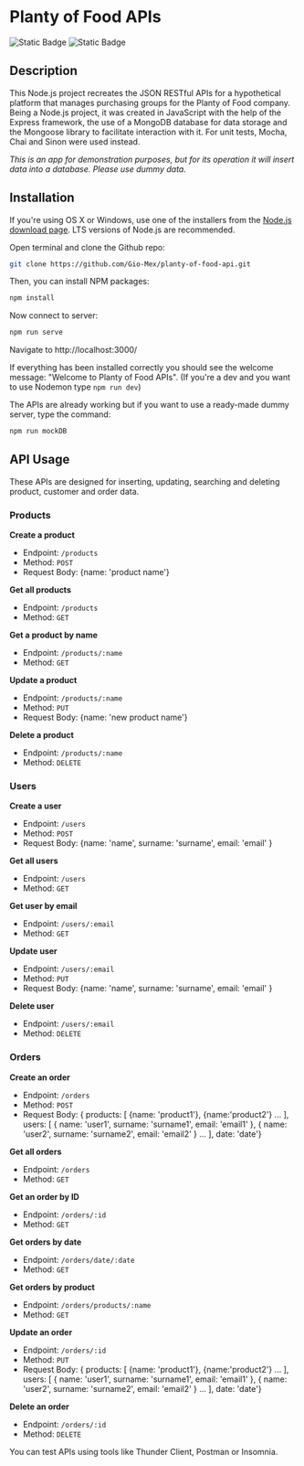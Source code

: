 # Planty of Food APIs

![Static Badge](https://img.shields.io/badge/JAVASCRIPT-black?style=for-the-badge&logo=JavaScript)
![Static Badge](https://img.shields.io/badge/NODE.Js-black?style=for-the-badge&logo=Node.js)

## Description

This Node.js project recreates the JSON RESTful APIs for a hypothetical platform that manages purchasing groups for the Planty of Food company.
Being a Node.js project, it was created in JavaScript with the help of the Express framework, the use of a MongoDB database for data storage and the Mongoose library to facilitate interaction with it. For unit tests, Mocha, Chai and Sinon were used instead.

_This is an app for demonstration purposes, but for its operation it will insert data into a database. Please use dummy data._

## Installation

If you're using OS X or Windows, use one of the installers from the [Node.js download page](https://nodejs.org/en/download/). LTS versions of Node.js are recommended.

Open terminal and clone the Github repo:

```bash
git clone https://github.com/Gio-Mex/planty-of-food-api.git
```

Then, you can install NPM packages:

```bash
npm install
```

Now connect to server:

```bash
npm run serve
```

Navigate to http://localhost:3000/

If everything has been installed correctly you should see the welcome message: "Welcome to Planty of Food APIs".
(If you're a dev and you want to use Nodemon type `npm run dev`)

The APIs are already working but if you want to use a ready-made dummy server, type the command:

```bash
npm run mockDB
```

## API Usage

These APIs are designed for inserting, updating, searching and deleting product, customer and order data.

### Products

**Create a product**

- Endpoint: `/products`
- Method: `POST`
- Request Body: {name: 'product name'}

**Get all products**

- Endpoint: `/products`
- Method: `GET`

**Get a product by name**

- Endpoint: `/products/:name`
- Method: `GET`

**Update a product**

- Endpoint: `/products/:name`
- Method: `PUT`
- Request Body: {name: 'new product name'}

**Delete a product**

- Endpoint: `/products/:name`
- Method: `DELETE`

### Users

**Create a user**

- Endpoint: `/users`
- Method: `POST`
- Request Body: {name: 'name', surname: 'surname', email: 'email' }

**Get all users**

- Endpoint: `/users`
- Method: `GET`

**Get user by email**

- Endpoint: `/users/:email`
- Method: `GET`

**Update user**

- Endpoint: `/users/:email`
- Method: `PUT`
- Request Body: {name: 'name', surname: 'surname', email: 'email' }

**Delete user**

- Endpoint: `/users/:email`
- Method: `DELETE`

### Orders

**Create an order**

- Endpoint: `/orders`
- Method: `POST`
- Request Body: {
  products: [
  {name: 'product1'},
  {name:'product2'}
  ...
  ],
  users: [
  {
  name: 'user1',
  surname: 'surname1',
  email: 'email1'
  },
  {
  name: 'user2',
  surname: 'surname2',
  email: 'email2'
  }
  ...
  ],
  date: 'date'}

**Get all orders**

- Endpoint: `/orders`
- Method: `GET`

**Get an order by ID**

- Endpoint: `/orders/:id`
- Method: `GET`

**Get orders by date**

- Endpoint: `/orders/date/:date`
- Method: `GET`

**Get orders by product**

- Endpoint: `/orders/products/:name`
- Method: `GET`

**Update an order**

- Endpoint: `/orders/:id`
- Method: `PUT`
- Request Body: {
  products: [
  {name: 'product1'},
  {name:'product2'}
  ...
  ],
  users: [
  {
  name: 'user1',
  surname: 'surname1',
  email: 'email1'
  },
  {
  name: 'user2',
  surname: 'surname2',
  email: 'email2'
  }
  ...
  ],
  date: 'date'}

**Delete an order**

- Endpoint: `/orders/:id`
- Method: `DELETE`

You can test APIs using tools like Thunder Client, Postman or Insomnia.
